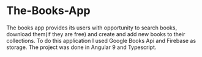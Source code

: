# The-Books-App
The books app provides its users with opportunity to search books, download them(if they are free) and create and add new books to their collections. To do this application I used Google Books Api and Firebase as storage. The project was done in Angular 9 and Typescript.
